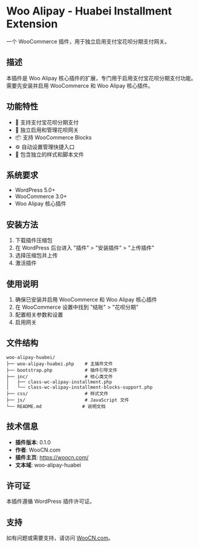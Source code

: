 # Woo Alipay - Huabei Installment Extension

一个 WooCommerce 插件，用于独立启用支付宝花呗分期支付网关。

## 描述

本插件是 Woo Alipay 核心插件的扩展，专门用于启用支付宝花呗分期支付功能。需要先安装并启用 WooCommerce 和 Woo Alipay 核心插件。

## 功能特性

- 🌸 支持支付宝花呗分期支付
- 🔧 独立启用和管理花呗网关
- 📦 支持 WooCommerce Blocks
- ⚙️ 自动设置管理快捷入口
- 🎨 包含独立的样式和脚本文件

## 系统要求

- WordPress 5.0+
- WooCommerce 3.0+
- Woo Alipay 核心插件

## 安装方法

1. 下载插件压缩包
2. 在 WordPress 后台进入 "插件" > "安装插件" > "上传插件"
3. 选择压缩包并上传
4. 激活插件

## 使用说明

1. 确保已安装并启用 WooCommerce 和 Woo Alipay 核心插件
2. 在 WooCommerce 设置中找到 "结账" > "花呗分期"
3. 配置相关参数和设置
4. 启用网关

## 文件结构

```
woo-alipay-huabei/
├── woo-alipay-huabei.php    # 主插件文件
├── bootstrap.php            # 插件引导文件
├── inc/                     # 核心类文件
│   ├── class-wc-alipay-installment.php
│   └── class-wc-alipay-installment-blocks-support.php
├── css/                     # 样式文件
├── js/                      # JavaScript 文件
└── README.md               # 说明文档
```

## 技术信息

- **插件版本**: 0.1.0
- **作者**: WooCN.com
- **插件主页**: https://woocn.com/
- **文本域**: woo-alipay-huabei

## 许可证

本插件遵循 WordPress 插件许可证。

## 支持

如有问题或需要支持，请访问 [WooCN.com](https://woocn.com/)。